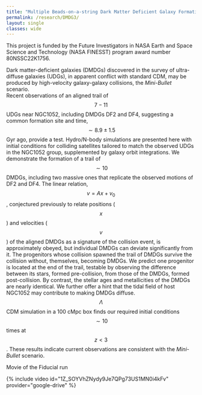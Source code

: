 ```yaml
---
title: "Multiple Beads-on-a-string Dark Matter Deficient Galaxy Formation in a Mini-Bullet Satellite-satellite Galaxy Collision"
permalink: /research/DMDG3/
layout: single
classes: wide
---
```



This project is funded by the Future Investigators in NASA Earth and Space Science and Technology <a href="https://nspires.nasaprs.com/external/solicitations/summary!init.do?solId=%7b87947100-56AE-C4DC-C511-0349862D658A%7d&path=open" style="text-decoration:none" target="_blank">(NASA FINESST)</a> program award number 80NSSC22K1756.

Dark matter-deficient galaxies (DMDGs) discovered in the survey of ultra-diffuse galaxies (UDGs), in apparent conflict with standard CDM, may be produced by high-velocity galaxy-galaxy collisions, the *Mini-Bullet* scenario.   
Recent observations of an aligned trail of $$7 - 11$$ UDGs near NGC1052, including DMDGs DF2 and DF4, suggesting a common formation site and time, $$\sim 8.9 \pm 1.5$$ Gyr ago, provide a test. Hydro/N-body simulations are presented here with initial conditions for colliding satellites tailored to match the observed UDGs in the NGC1052 group, supplemented by galaxy orbit integrations. We demonstrate the formation of a trail of $$\sim10$$ DMDGs, including two massive ones that replicate the observed motions of DF2 and DF4. The linear relation, $$v=Ax+v_{0}$$, conjectured previously to relate positions ($$x$$) and velocities ($$v$$) of the aligned DMDGs as a signature of the collision event, is approximately obeyed, but individual DMDGs can deviate significantly from it. The progenitors whose collision spawned the trail of DMDGs survive the collision without, themselves, becoming DMDGs. We predict one progenitor is located at the end of the trail, testable by observing the difference between its stars, formed pre-collision, from those of the DMDGs, formed post-collision. By contrast, the stellar ages and metallicities of the DMDGs are nearly identical. We further offer a hint that the tidal field of host NGC1052 may contribute to making DMDGs diffuse. $$\Lambda$$CDM simulation in a 100 cMpc box finds our required initial conditions $$\sim10$$ times at $$z<3$$.  These results indicate current observations are consistent with the *Mini-Bullet* scenario.


Movie of the Fiducial run

{% include video id="1Z_SOYVhZNydy9Je7QPg73US1MN0i4kFv" provider="google-drive" %}
